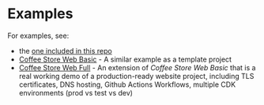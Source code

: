 # Examples

For examples, see:

* the [one included in this repo](/examples/typescript/basic)
* [Coffee Store Web Basic](https://github.com/symphoniacloud/coffee-store-web-basic) - A similar example as a template project
* [Coffee Store Web Full](https://github.com/symphoniacloud/coffee-store-web-full) - An extension of _Coffee Store Web Basic_ that is a real working demo of a production-ready website project, including TLS certificates, DNS hosting, Github Actions Workflows, multiple CDK environments (prod vs test vs dev)